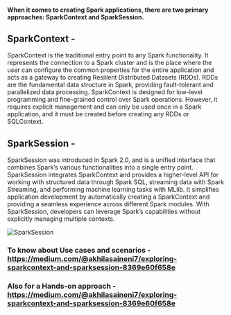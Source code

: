 #### When it comes to creating Spark applications, there are two primary approaches: SparkContext and SparkSession.

## SparkContext -
SparkContext is the traditional entry point to any Spark functionality. It represents the connection to a Spark cluster and is the place where the user can configure the common properties for the entire application and acts as a gateway to creating Resilient Distributed Datasets (RDDs). RDDs are the fundamental data structure in Spark, providing fault-tolerant and parallelized data processing. SparkContext is designed for low-level programming and fine-grained control over Spark operations. However, it requires explicit management and can only be used once in a Spark application, and it must be created before creating any RDDs or SQLContext.

## SparkSession - 
SparkSession was introduced in Spark 2.0, and is a unified interface that combines Spark’s various functionalities into a single entry point. SparkSession integrates SparkContext and provides a higher-level API for working with structured data through Spark SQL, streaming data with Spark Streaming, and performing machine learning tasks with MLlib. It simplifies application development by automatically creating a SparkContext and providing a seamless experience across different Spark modules. With SparkSession, developers can leverage Spark’s capabilities without explicitly managing multiple contexts.

![SparkSession](https://miro.medium.com/v2/resize:fit:1400/format:webp/0*ivIifEQVPN9s_8wi.png)

### To know about Use cases and scenarios - https://medium.com/@akhilasaineni7/exploring-sparkcontext-and-sparksession-8369e60f658e

### Also for a Hands-on approach - https://medium.com/@akhilasaineni7/exploring-sparkcontext-and-sparksession-8369e60f658e
